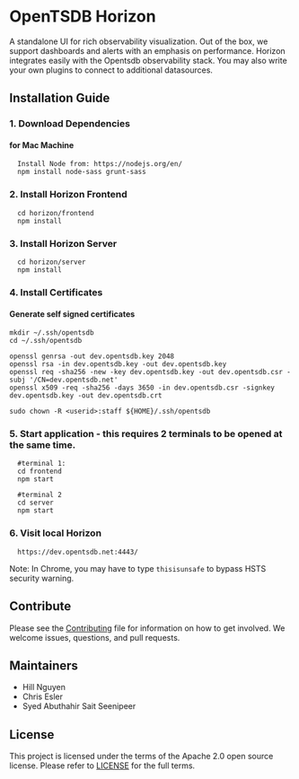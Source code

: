 OpenTSDB Horizon
================
A standalone UI for rich observability visualization. Out of the box, we support 
dashboards and alerts with an emphasis on performance. Horizon integrates easily 
with the Opentsdb observability stack. You may also write your own plugins to 
connect to additional datasources.

## Installation Guide

### 1. Download Dependencies

#### for Mac Machine
```
  Install Node from: https://nodejs.org/en/
  npm install node-sass grunt-sass
```

### 2. Install Horizon Frontend
```  
  cd horizon/frontend
  npm install
```

### 3. Install Horizon Server
```  
  cd horizon/server
  npm install
```

### 4. Install Certificates

#### Generate self signed certificates
```
mkdir ~/.ssh/opentsdb
cd ~/.ssh/opentsdb

openssl genrsa -out dev.opentsdb.key 2048
openssl rsa -in dev.opentsdb.key -out dev.opentsdb.key
openssl req -sha256 -new -key dev.opentsdb.key -out dev.opentsdb.csr -subj '/CN=dev.opentsdb.net'
openssl x509 -req -sha256 -days 3650 -in dev.opentsdb.csr -signkey dev.opentsdb.key -out dev.opentsdb.crt

sudo chown -R <userid>:staff ${HOME}/.ssh/opentsdb
```

### 5. Start application - this requires 2 terminals to be opened at the same time.
```
  #terminal 1:
  cd frontend
  npm start

  #terminal 2
  cd server
  npm start
```

### 6. Visit local Horizon
```
  https://dev.opentsdb.net:4443/
```

Note: In Chrome, you may have to type `thisisunsafe` to bypass HSTS security warning.

Contribute
----------

Please see the [Contributing](contributing.md) file for information on how to
get involved. We welcome issues, questions, and pull requests.

Maintainers
-----------

* Hill Nguyen
* Chris Esler
* Syed Abuthahir Sait Seenipeer

License
-------

This project is licensed under the terms of the Apache 2.0 open source license.
Please refer to [LICENSE](LICENSE.md) for the full terms.